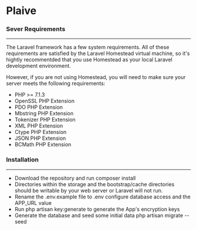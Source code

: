 # Plaive

<h3> Sever Requirements </h3>
<hr>
The Laravel framework has a few system requirements. All of these requirements are satisfied by the Laravel Homestead virtual machine, so it's hightly recommentded that you use Homestead as your local Laravel development environment.

However, if you are not using Homestead, you will need to make sure your server meets the following requirements:

* PHP >= 7.1.3
* OpenSSL PHP Extension
* PDO PHP Extension
* Mbstring PHP Extension
* Tokenizer PHP Extension
* XML PHP Extension
* Ctype PHP Extension
* JSON PHP Extension
* BCMath PHP Extension

<h3>Installation</h3>
<hr>

* Download the repository and run composer install
* Directories within the storage and the bootstrap/cache directories should be writable by your web server or Laravel will not run.
* Rename the .env.example file to .env configure database access and the APP_URL value
* Run php artisan key:generate to generate the App's encryption keys
* Generate the database and seed some initial data php artisan migrate --seed


